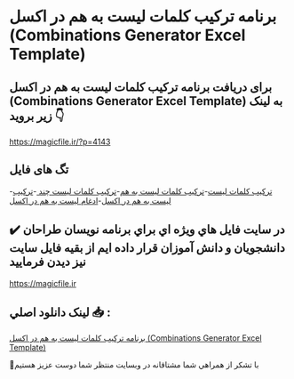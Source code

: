 # برنامه ترکیب کلمات لیست به هم در اکسل (Combinations Generator Excel Template)

## برای دریافت برنامه ترکیب کلمات لیست به هم در اکسل (Combinations Generator Excel Template) به لینک زیر بروید 👇

https://magicfile.ir/?p=4143

## تگ های فایل

-[ترکیب کلمات لیست](https://magicfile.ir/product/combinations-generator-excel-template/)-[ترکیب کلمات لیست به هم](https://magicfile.ir/product/combinations-generator-excel-template/)-[ترکیب کلمات لیست چند ](https://magicfile.ir/product/combinations-generator-excel-template/)-[ترکیب لیست به هم در اکسل](https://magicfile.ir/product/combinations-generator-excel-template/)-[ادغام لیست به هم در اکسل](https://magicfile.ir/product/combinations-generator-excel-template/)

## ✔️ در سايت فايل هاي ويژه اي براي برنامه نويسان طراحان دانشجويان و دانش آموزان قرار داده ايم از بقيه فايل سايت نيز ديدن فرماييد

https://magicfile.ir


## لينک دانلود اصلي 📥 :

[برنامه ترکیب کلمات لیست به هم در اکسل (Combinations Generator Excel Template)](https://magicfile.ir/product/combinations-generator-excel-template/) 


🙏با تشکر از همراهي شما مشتاقانه در وبسایت منتظر شما دوست عزیز هستیم

